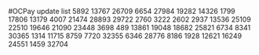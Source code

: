 #OCPay update list
5892
13767
26709
6654
27984
19282
14326
1799
17806
13179
4007
21474
28893
29722
2760
3222
2602
2937
13536
25109
22510
19646
21090
23448
3698
489
13861
19048
18682
25821
6734
8341
30365
1314
11715
8759
7720
32355
6346
28776
8186
1928
12621
16249
24551
1459
32704
